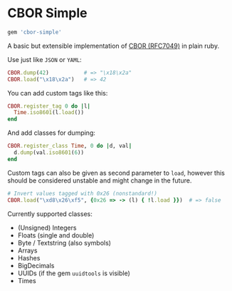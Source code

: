 # CBOR Simple

```ruby
gem 'cbor-simple'
```

A basic but extensible implementation of [CBOR (RFC7049)](http://tools.ietf.org/html/rfc7049) in plain ruby.

Use just like `JSON` or `YAML`:

```ruby
CBOR.dump(42)           # => "\x18\x2a"
CBOR.load("\x18\x2a")   # => 42
```

You can add custom tags like this:

```ruby
CBOR.register_tag 0 do |l|
  Time.iso8601(l.load())
end
```

And add classes for dumping:

```ruby
CBOR.register_class Time, 0 do |d, val|
  d.dump(val.iso8601(6))
end
```

Custom tags can also be given as second parameter to `load`, however this should be considered unstable and might change in the future.

```ruby
# Invert values tagged with 0x26 (nonstandard!)
CBOR.load("\xd8\x26\xf5", {0x26 => -> (l) { !l.load }})  # => false
```

Currently supported classes:

- (Unsigned) Integers
- Floats (single and double)
- Byte / Textstring (also symbols)
- Arrays
- Hashes
- BigDecimals
- UUIDs (if the gem `uuidtools` is visible)
- Times
